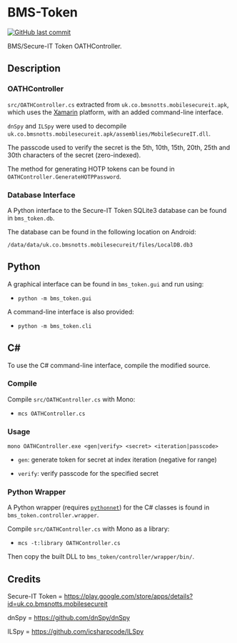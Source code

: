 # BMS-Token

[![GitHub last commit](https://img.shields.io/github/last-commit/Zedeldi/BMS-Token?style=flat-square)](https://github.com/Zedeldi/BMS-Token/commits)

BMS/Secure-IT Token OATHController.

## Description

### OATHController

`src/OATHController.cs` extracted from `uk.co.bmsnotts.mobilesecureit.apk`, which uses the [Xamarin](https://dotnet.microsoft.com/en-us/apps/xamarin) platform, with an added command-line interface.

`dnSpy` and `ILSpy` were used to decompile `uk.co.bmsnotts.mobilesecureit.apk/assemblies/MobileSecureIT.dll`.

The passcode used to verify the secret is the 5th, 10th, 15th, 20th, 25th and 30th characters of the secret (zero-indexed).

The method for generating HOTP tokens can be found in `OATHController.GenerateHOTPPassword`.

### Database Interface

A Python interface to the Secure-IT Token SQLite3 database can be found in `bms_token.db`.

The database can be found in the following location on Android:

`/data/data/uk.co.bmsnotts.mobilesecureit/files/LocalDB.db3`

## Python

A graphical interface can be found in `bms_token.gui` and run using:

  - `python -m bms_token.gui`

A command-line interface is also provided:

  - `python -m bms_token.cli`

## C# 

To use the C# command-line interface, compile the modified source.

### Compile

Compile `src/OATHController.cs` with Mono:
 
  - `mcs OATHController.cs`

### Usage

`mono OATHController.exe <gen|verify> <secret> <iteration|passcode>`

  - `gen`: generate token for secret at index iteration (negative for range)

  - `verify`: verify passcode for the specified secret


### Python Wrapper

A Python wrapper (requires [`pythonnet`](https://pypi.org/project/pythonnet/)) for the C# classes is found in `bms_token.controller.wrapper`.

Compile `src/OATHController.cs` with Mono as a library:
 
  - `mcs -t:library OATHController.cs`

Then copy the built DLL to `bms_token/controller/wrapper/bin/`.

## Credits

Secure-IT Token = <https://play.google.com/store/apps/details?id=uk.co.bmsnotts.mobilesecureit>

dnSpy = <https://github.com/dnSpy/dnSpy>

ILSpy = <https://github.com/icsharpcode/ILSpy>
